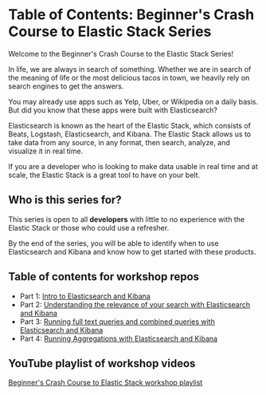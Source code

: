 # Table of Contents: Beginner's Crash Course to Elastic Stack Series

Welcome to the Beginner's Crash Course to the Elastic Stack Series!

In life, we are always in search of something. Whether we are in search of the meaning of life or the most delicious tacos in town, we heavily rely on search engines to get the answers.

You may already use apps such as Yelp, Uber, or Wikipedia on a daily basis. But did you know that these apps were built with Elasticsearch?

Elasticsearch is known as the heart of the Elastic Stack, which consists of Beats, Logstash, Elasticsearch, and Kibana. The Elastic Stack allows us to take data from any source, in any format, then search, analyze, and visualize it in real time.

If you are a developer who is looking to make data usable in real time and at scale, the Elastic Stack is a great tool to have on your belt.

## Who is this series for?

This series is open to all **developers** with little to no experience with the Elastic Stack or those who could use a refresher.

By the end of the series, you will be able to identify when to use Elasticsearch and Kibana and know how to get started with these products. 

## Table of contents for workshop repos
- Part 1: [Intro to Elasticsearch and Kibana](https://github.com/LisaHJung/Part-1-Intro-to-Elasticsearch-and-Kibana)
- Part 2: [Understanding the relevance of your search with Elasticsearch and Kibana](https://github.com/LisaHJung/Part-2-Understanding-the-relevance-of-your-search-with-Elasticsearch-and-Kibana-)
- Part 3: [Running full text queries and combined queries with Elasticsearch and Kibana](https://github.com/LisaHJung/Part-3-Running-full-text-queries-and-combined-queries-with-Elasticsearch-and-Kibana)
- Part 4: [Running Aggregations with Elasticsearch and Kibana](https://github.com/LisaHJung/Part-4-Running-Aggregations-with-Elasticsearch-and-Kibana)

## YouTube playlist of workshop videos
[Beginner's Crash Course to Elastic Stack workshop playlist](https://www.youtube.com/watch?v=gS_nHTWZEJ8&list=PL_mJOmq4zsHZYAyK606y7wjQtC0aoE6Es)

